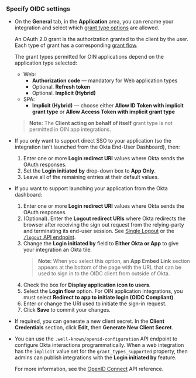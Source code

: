 ### Specify OIDC settings

* On the **General** tab, in the **Application** area, you can rename your integration and select which [grant type options](https://developer.okta.com/blog/2017/07/25/oidc-primer-part-1#whats-a-response-type) are allowed.

  An OAuth 2.0 grant is the authorization granted to the client by the user. Each type of grant has a corresponding [grant flow](/docs/concepts/auth-overview/#choosing-an-oauth-2-0-flow).

  The grant types permitted for OIN applications depend on the application type selected:

  * Web:
    * **Authorization code** &mdash; mandatory for Web application types
    * Optional. **Refresh token**
    * Optional. **Implicit (Hybrid)**
  * SPA:
    * **Implicit (Hybrid)** &mdash; choose either **Allow ID Token with implicit grant type** or **Allow Access Token with implicit grant type**
  >**Note:** The **Client acting on behalf of itself** grant type is not permitted in OIN app integrations.
* If you only want to support direct SSO to your application (so the integration isn't launched from the Okta End-User Dashboard), then:
  1. Enter one or more **Login redirect URI** values where Okta sends the OAuth responses.
  1. Set the **Login initiated by** drop-down box to **App Only**.
  1. Leave all of the remaining entries at their default values.

* If you want to support launching your application from the Okta dashboard:
  1. Enter one or more **Login redirect URI** values where Okta sends the OAuth responses.
  2. (Optional). Enter the **Logout redirect URIs** where Okta redirects the browser after receiving the sign out request from the relying-party and terminating its end-user session. See [Single Logout](https://help.okta.com/en/prod/okta_help_CSH.htm#ext_Apps_Single_Logout) or the [`/logout` API endpoint](/docs/reference/api/oidc/#logout).
  3. Change the **Login initiated by** field to **Either Okta or App** to give your integration an Okta tile.
      >**Note:** When you select this option, an **App Embed Link** section appears at the bottom of the page with the URL that can be used to sign in to the OIDC client from outside of Okta.
  4. Check the box for **Display application icon to users**.
  5. Select the **Login flow** option. For OIN application integrations, you must select **Redirect to app to initiate login (OIDC Compliant)**.
  6. Enter or change the URI used to initiate the sign-in request.
  7. Click **Save** to commit your changes.

* If required, you can generate a new client secret. In the **Client Credentials** section, click **Edit**, then **Generate New Client Secret**.

* You can use the `.well-known/openid-configuration` API endpoint to configure Okta interactions programmatically. When a web integration has the  `implicit` value set for the `grant_types_supported` property, then admins can publish integrations with the **Login initiated by** feature.

  For more information, see the [OpenID Connect](/docs/reference/api/oidc/#well-known-openid-configuration) API reference.

<!--[ian 2020.02.25] we don't currently support OIDC native applications in the OIN -->
<!--
#### Native applications

1. Select from among the different grant type options.
1. Enter one or more login redirect URIs where Okta sends the OAuth responses.
1. (Optional). Enter one or more logout redirect URIs where Okta sends relying-party initiated sign-out requests.
1. Click **Save** to commit your changes.

* In the **Client Credentials** section, you can select a **Client authentication** type:
  * **Use PKCE (for public clients)** &mdash; Recommended for native applications. By requiring a Proof Key for Code Exchange, this option ensures that only the client that requested the access token can redeem it.
  * **Use Client Authentication** &mdash; This option isn't recommended for distributed native applications. A client secret is embedded in the client and sent with requests to prove the client's identity.
* Click **Save** to commit your changes.

* If required, you can generate a new client secret. In the **Client Credentials** section, click **Edit**, then **Generate New Client Secret**.
-->

<!-- [ian 2020.02.25] we don't currently support OIDC SPA applications in the OIN -->
<!--
#### Single-page applications

1. Select from among the different grant type options.
1. If you only want to support direct SSO to your integration (not launched from the Okta End-User Dashboard), then you only need to set the **Login initiated by**  to App Only, enter one or more **Login redirect URI** values, and you can leave all of the remaining entries at their default values.
1. If you want to support launching your application from Okta:
    1. Enter one or more redirect URIs where Okta sends the OAuth responses.
    1. (Optional). Enter one or more logout redirect URIs where Okta sends relying-party initiated sign-out requests.
    1. Change the **Login initiated by** field to “Either Okta or App” to grant your integration an Okta tile. When you select this option and click **Save**, an **App Embed Link** section appears on the **General Settings** page that shows the URL used to sign in to the OIDC client from outside of Okta..
    1. Check the box for **Display application icon to users**.
    1. Select the appropriate **Login flow** option. If you choose **Send ID Token directly to app (Okta Simplified)**, you're also able to choose **Scopes** for the flow.
    1. Enter or change the URI used to initiate the sign-in request.
    1. Click **Save** to commit your changes.

* If required, you can generate a new client secret. In the **Client Credentials** section, click **Edit**, then **Generate New Client Secret**.
-->

<!-- [ian 2020.08.06] consent and group claim filters are not supported for OIN app integrations -->
<!--
### Consent

>**Note:** OIDC consent is an Early Access feature. To enable it, contact [Okta Support](https://support.okta.com/help/s/).

* If you have enabled User Consent for OAuth 2.0 Flows in API Access Management, then the following section appears in the **General Settings** tab for an OIDC integration.

    ![Consent](/img/oin/sso_user-consent.png "User Consent Panel")

* If you want to prompt your user to approve the integration access to specified resources, select the **Require consent** box. Alternatively, you can set up the consent for a scope in your custom authorization, as described in the [Create Scopes](https://help.okta.com/en/prod/okta_help_CSH.htm#create-scopes) section of the API Access Management documentation.

-->
<!--
### Set the Groups claims filter

* You can define your own Groups claims outside the default set of claims that are contained in ID tokens and access tokens.
* To specify the Groups claim filter:
  * Go to the **Sign On** tab
  * Click **Edit** in the **OpenID Connect ID Token** section.
  * The Group claim filter contains a list of the user's groups for the ID token:
    * The first field identifies the claim name to use in the token.
    * The second field sets a filter for the list of groups.
    >**Note:** If the value you specify in the Groups claim filter matches more than 100 groups, an error occurs when the API tries to create ID tokens.

* For more detail on adding a Groups claim with tokens, see [Add a Groups claim](/docs/guides/customize-tokens-returned-from-okta/create-groups-claim/).
-->
